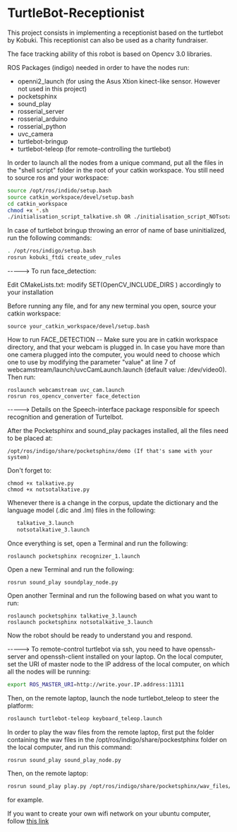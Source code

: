 # TurtleBot-Receptionist
This project consists in implementing a receptionist based on the turtlebot by Kobuki. This receptionist can also be used as a charity fundraiser. 

The face tracking ability of this robot is based on Opencv 3.0 libraries.

ROS Packages (indigo) needed in order to have the nodes run:
  - openni2_launch (for using the Asus Xtion kinect-like sensor. However not used in this project)
  - pocketsphinx
  - sound_play
  - rosserial_server
  - rosserial_arduino
  - rosserial_python
  - uvc_camera
  - turtlebot-bringup
  - turtlebot-teleop (for remote-controlling the turtlebot)

In order to launch all the nodes from a unique command, put all the files in the "shell script" folder
in the root of your catkin workspace. You still need to source ros and your workspace:
```sh
source /opt/ros/indido/setup.bash
source catkin_workspace/devel/setup.bash
cd catkin_workspace
chmod +x *.sh
./initialisation_script_talkative.sh OR ./initialisation_script_NOTsotalkative.sh
```
In case of turtlebot bringup throwing an error of name of base uninitialized, run the following commands:
```sh
. /opt/ros/indigo/setup.bash 
rosrun kobuki_ftdi create_udev_rules
```

-----> To run face_detection:

Edit CMakeLists.txt: modify SET(OpenCV_INCLUDE_DIRS ) accordingly to your installation

Before running any file, and for any new terminal you open, source your catkin workspace:

    source your_catkin_workspace/devel/setup.bash

How to run FACE_DETECTION -- Make sure you are in catkin workspace directory, and that your webcam is plugged in.
In case you have more than one camera plugged into the computer, you would need to choose which one to use by modifying 
the parameter "value" at line 7 of webcamstream/launch/uvcCamLaunch.launch (default value: /dev/video0). Then run:

    roslaunch webcamstream uvc_cam.launch
    rosrun ros_opencv_converter face_detection


-----> Details on the Speech-interface package responsible for speech recognition and generation of Turtelbot. 

After the Pocketsphinx and sound_play packages installed, all the files need to be placed at:

    /opt/ros/indigo/share/pocketsphinx/demo (If that's same with your system)
    
 Don't forget to:

    chmod +x talkative.py
    chmod +x notsotalkative.py

 Whenever there is a change in the corpus, update the dictionary and the language model (.dic and .lm) files in the following:
 ```sh
    talkative_3.launch
    notsotalkative_3.launch 
```
 Once everything is set, open a Terminal and run the following:

    roslaunch pocketsphinx recognizer_1.launch 
    
 Open a new Terminal and run the following:

    rosrun sound_play soundplay_node.py

 Open another Terminal and run the following based on what you want to run:

    roslaunch pocketsphinx talkative_3.launch
    roslaunch pocketsphinx notsotalkative_3.launch  
    
 Now the robot should be ready to understand you and respond. 


-----> To remote-control turtlebot via ssh, you need to have openssh-server and openssh-client installed on your laptop.
On the local computer, set the URI of master node to the IP address of the local computer, on which all the nodes will be running:
```sh
export ROS_MASTER_URI=http://write.your.IP.address:11311
```
Then, on the remote laptop, launch the node turtlebot_teleop to steer the platform:
```sh
roslaunch turtlebot-teleop keyboard_teleop.launch
```
In order to play the wav files from the remote laptop, first put the folder containing the wav files in the /opt/ros/indigo/share/pockestphinx folder on the local computer, and run this command:
```sh
rosrun sound_play sound_play_node.py
```
Then, on the remote laptop:
```sh
rosrun sound_play play.py /opt/ros/indigo/share/pocketsphinx/wav_files/normal_hello.wav
```
for example.

If you want to create your own wifi network on your ubuntu computer, follow [this link](http://askubuntu.com/questions/490950/create-wifi-hotspot-on-ubuntu)
